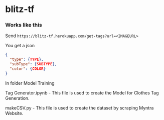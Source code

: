 # blitz-tf

### Works like this
Send `https://blitz-tf.herokuapp.com/get-tags?url=<IMAGEURL>`

You get a json
```json
{
  "type": {TYPE},
  "subType": {SUBTYPE},
  "color": {COLOR}
}
```

In folder Model Training

Tag Generator.ipynb - This file is used to create the Model for Clothes Tag Generation.

makeCSV.py - This file is used to create the dataset by scraping Myntra Website.

